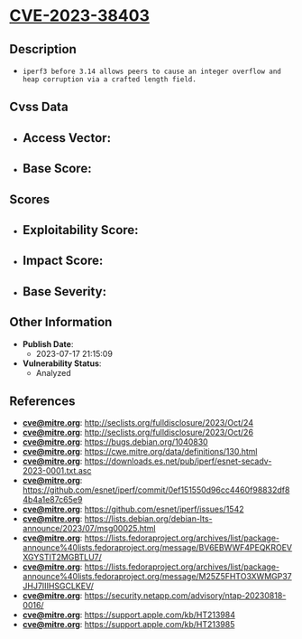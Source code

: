 
# [CVE-2023-38403](https://cve.mitre.org/cgi-bin/cvename.cgi?name=CVE-2023-38403)

## Description

- `iperf3 before 3.14 allows peers to cause an integer overflow and heap corruption via a crafted length field.`

## Cvss Data

- **Access Vector**:
  - 
- **Base Score**:
  - 

## Scores

- **Exploitability Score**:
  - 
- **Impact Score**:
  - 
- **Base Severity**:
  - 

## Other Information

- **Publish Date**:
  - 2023-07-17 21:15:09
- **Vulnerability Status**:
  - Analyzed

## References

- **cve@mitre.org**: http://seclists.org/fulldisclosure/2023/Oct/24
- **cve@mitre.org**: http://seclists.org/fulldisclosure/2023/Oct/26
- **cve@mitre.org**: https://bugs.debian.org/1040830
- **cve@mitre.org**: https://cwe.mitre.org/data/definitions/130.html
- **cve@mitre.org**: https://downloads.es.net/pub/iperf/esnet-secadv-2023-0001.txt.asc
- **cve@mitre.org**: https://github.com/esnet/iperf/commit/0ef151550d96cc4460f98832df84b4a1e87c65e9
- **cve@mitre.org**: https://github.com/esnet/iperf/issues/1542
- **cve@mitre.org**: https://lists.debian.org/debian-lts-announce/2023/07/msg00025.html
- **cve@mitre.org**: https://lists.fedoraproject.org/archives/list/package-announce%40lists.fedoraproject.org/message/BV6EBWWF4PEQKROEVXGYSTIT2MGBTLU7/
- **cve@mitre.org**: https://lists.fedoraproject.org/archives/list/package-announce%40lists.fedoraproject.org/message/M25Z5FHTO3XWMGP37JHJ7IIIHSGCLKEV/
- **cve@mitre.org**: https://security.netapp.com/advisory/ntap-20230818-0016/
- **cve@mitre.org**: https://support.apple.com/kb/HT213984
- **cve@mitre.org**: https://support.apple.com/kb/HT213985

